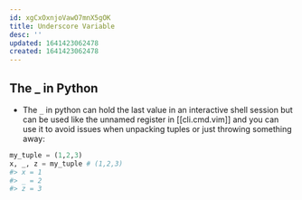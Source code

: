 ```yaml
---
id: xgCxOxnjoVawO7mnX5gOK
title: Underscore Variable
desc: ''
updated: 1641423062478
created: 1641423062478
---
```


## The \_ in Python

- The `_` in python can hold the last value in an interactive shell session but can be used like the unnamed register in [[cli.cmd.vim]] and you can use it to avoid issues when unpacking tuples or just throwing something away:

```python
my_tuple = (1,2,3)
x, _, z = my_tuple # (1,2,3)
#> x = 1
#> _ = 2
#> z = 3
```
